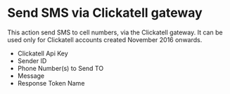 # Send SMS via Clickatell gateway

This action send SMS to cell numbers, via the Clickatell gateway. It can be used only for Clickatell accounts created November 2016 onwards.  


* Clickatell Api Key
* Sender ID
* Phone Number\(s\) to Send TO
* Message
* Response Token Name



